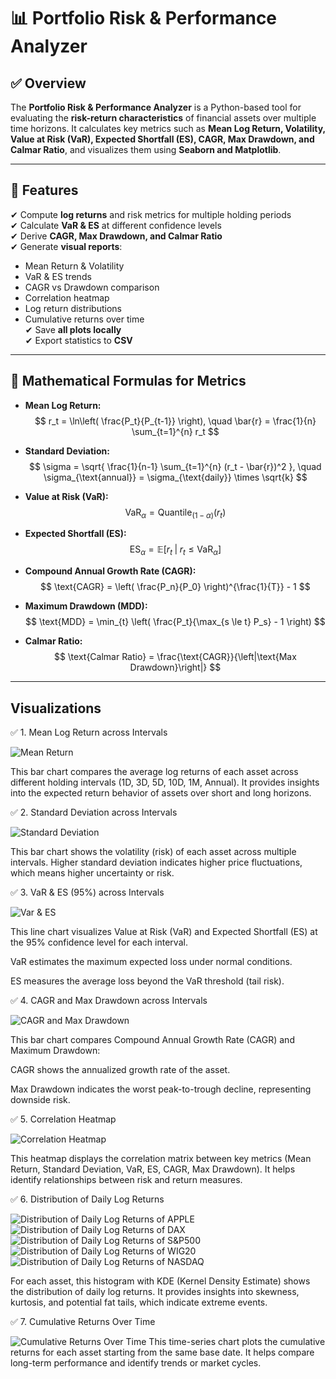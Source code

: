 # 📊 Portfolio Risk & Performance Analyzer

## ✅ Overview
The **Portfolio Risk & Performance Analyzer** is a Python-based tool for evaluating the **risk-return characteristics** of financial assets over multiple time horizons. It calculates key metrics such as **Mean Log Return, Volatility, Value at Risk (VaR), Expected Shortfall (ES), CAGR, Max Drawdown, and Calmar Ratio**, and visualizes them using **Seaborn and Matplotlib**.

---

## 🚀 Features
✔ Compute **log returns** and risk metrics for multiple holding periods  
✔ Calculate **VaR & ES** at different confidence levels  
✔ Derive **CAGR, Max Drawdown, and Calmar Ratio**  
✔ Generate **visual reports**:  
  - Mean Return & Volatility  
  - VaR & ES trends  
  - CAGR vs Drawdown comparison  
  - Correlation heatmap  
  - Log return distributions  
  - Cumulative returns over time  
✔ Save **all plots locally**  
✔ Export statistics to **CSV** 

---

## 📐 Mathematical Formulas for Metrics

- **Mean Log Return:**
  $$
  r_t = \ln\left( \frac{P_t}{P_{t-1}} \right), \quad
  \bar{r} = \frac{1}{n} \sum_{t=1}^{n} r_t
  $$

- **Standard Deviation:**
  $$
  \sigma = \sqrt{ \frac{1}{n-1} \sum_{t=1}^{n} (r_t - \bar{r})^2 }, \quad
  \sigma_{\text{annual}} = \sigma_{\text{daily}} \times \sqrt{k}
  $$

- **Value at Risk (VaR):**
  $$
  \text{VaR}_{\alpha} = \text{Quantile}_{(1-\alpha)}(r_t)
  $$

- **Expected Shortfall (ES):**
  $$
  \text{ES}_{\alpha} = \mathbb{E}[ r_t \;|\; r_t \leq \text{VaR}_{\alpha} ]
  $$

- **Compound Annual Growth Rate (CAGR):**
  $$
  \text{CAGR} = \left( \frac{P_n}{P_0} \right)^{\frac{1}{T}} - 1
  $$

- **Maximum Drawdown (MDD):**
  $$
  \text{MDD} = \min_{t} \left( \frac{P_t}{\max_{s \le t} P_s} - 1 \right)
  $$

- **Calmar Ratio:**
  $$
  \text{Calmar Ratio} = \frac{\text{CAGR}}{\left|\text{Max Drawdown}\right|}
  $$

---

## Visualizations
✅ 1. Mean Log Return across Intervals

![Mean Return](graphs/mean_return.png)

This bar chart compares the average log returns of each asset across different holding intervals (1D, 3D, 5D, 10D, 1M, Annual). It provides insights into the expected return behavior of assets over short and long horizons.

✅ 2. Standard Deviation across Intervals 

![Standard Deviation](graphs/std_deviation.png)

This bar chart shows the volatility (risk) of each asset across multiple intervals. Higher standard deviation indicates higher price fluctuations, which means higher uncertainty or risk.

✅ 3. VaR & ES (95%) across Intervals 

![Var & ES](graphs/var_es.png)

This line chart visualizes Value at Risk (VaR) and Expected Shortfall (ES) at the 95% confidence level for each interval.

VaR estimates the maximum expected loss under normal conditions.

ES measures the average loss beyond the VaR threshold (tail risk).

✅ 4. CAGR and Max Drawdown across Intervals

![CAGR and Max Drawdown](graphs/cagr_drawdown.png)

This bar chart compares Compound Annual Growth Rate (CAGR) and Maximum Drawdown:

CAGR shows the annualized growth rate of the asset.

Max Drawdown indicates the worst peak-to-trough decline, representing downside risk.

✅ 5. Correlation Heatmap

![Correlation Heatmap](graphs/correlation_heatmap.png)

This heatmap displays the correlation matrix between key metrics (Mean Return, Standard Deviation, VaR, ES, CAGR, Max Drawdown). It helps identify relationships between risk and return measures.

✅ 6. Distribution of Daily Log Returns

![Distribution of Daily Log Returns of APPLE](graphs/APPLE_log_return_distribution.png)
![Distribution of Daily Log Returns of DAX](graphs/DAX_log_return_distribution.png)
![Distribution of Daily Log Returns of S&P500](graphs/S&P500_log_return_distribution.png)
![Distribution of Daily Log Returns of WIG20](graphs/WIG20_log_return_distribution.png)
![Distribution of Daily Log Returns of NASDAQ](graphs/NASDAQ_log_return_distribution.png)

For each asset, this histogram with KDE (Kernel Density Estimate) shows the distribution of daily log returns. It provides insights into skewness, kurtosis, and potential fat tails, which indicate extreme events.

✅ 7. Cumulative Returns Over Time

![Cumulative Returns Over Time](graphs/cumulative_returns.png)
This time-series chart plots the cumulative returns for each asset starting from the same base date. It helps compare long-term performance and identify trends or market cycles.


